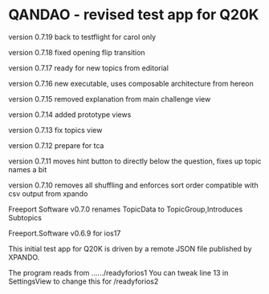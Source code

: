 #  QANDAO - revised test app for Q20K

version 0.7.19 back to testflight for carol only

version 0.7.18 fixed opening flip transition

version 0.7.17 ready for new topics from editorial 

version 0.7.16 new executable, uses composable architecture from hereon

version 0.7.15 removed explanation from main challenge view

version 0.7.14 added prototype views

version 0.7.13 fix topics view

version 0.7.12 prepare for tca

version 0.7.11 moves hint button to directly below the question, fixes up topic names a bit

version 0.7.10 removes all shuffling and enforces sort order compatible with csv output from xpando

Freeport Software v0.7.0 renames TopicData to TopicGroup,Introduces Subtopics

Freeport.Software v0.6.9 for ios17

This initial test app for Q20K is driven by a remote JSON file published by XPANDO.

The program reads from ....../readyforios1
You can tweak line 13 in SettingsView to change this for /readyforios2




